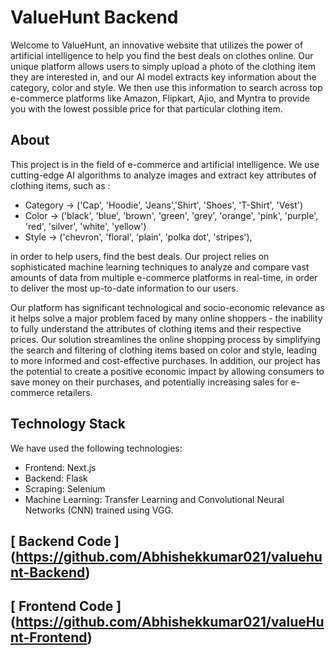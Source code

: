 # ValueHunt Backend

Welcome to ValueHunt, an innovative website that utilizes the power of artificial intelligence to 
help you find the best deals on clothes online. Our unique platform allows users to simply upload 
a photo of the clothing item they are interested in, and our AI model extracts key information about 
the category, color and style. We then use this information to search across top e-commerce platforms like 
Amazon, Flipkart, Ajio, and Myntra to provide you with the lowest possible price for that particular 
clothing item.

## About

This project is in the field of e-commerce and artificial intelligence. We use cutting-edge AI 
algorithms to analyze images and extract key attributes of clothing items, such as :

- Category -> ('Cap', 'Hoodie', 'Jeans','Shirt', 'Shoes', 'T-Shirt', 'Vest')  
- Color -> ('black', 'blue', 'brown', 'green', 'grey', 'orange', 'pink', 'purple', 'red',  'silver',  'white',  'yellow') 
- Style -> ('chevron', 'floral', 'plain', 'polka dot', 'stripes'),

in order to help users, find the best deals. Our project relies on sophisticated machine learning 
techniques to analyze and compare vast amounts of data from multiple e-commerce platforms in 
real-time, in order to deliver the most up-to-date information to our users.

Our platform has significant technological and socio-economic relevance as it helps solve a major 
problem faced by many online shoppers - the inability to fully understand the attributes of clothing 
items and their respective prices. Our solution streamlines the online shopping process by 
simplifying the search and filtering of clothing items based on color and style, leading to more 
informed and cost-effective purchases. In addition, our project has the potential to create a positive 
economic impact by allowing consumers to save money on their purchases, and potentially 
increasing sales for e-commerce retailers.

## Technology Stack

We have used the following technologies:

- Frontend: Next.js
- Backend: Flask
- Scraping: Selenium
- Machine Learning: Transfer Learning and Convolutional Neural Networks (CNN) trained using VGG.

## [ Backend Code ] (https://github.com/Abhishekkumar021/valuehunt-Backend)
## [ Frontend Code ] (https://github.com/Abhishekkumar021/valueHunt-Frontend)

